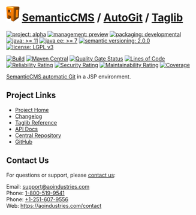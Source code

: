# [<img src="ao-logo.png" alt="AO Logo" width="35" height="40">](https://github.com/ao-apps) [SemanticCMS](https://github.com/ao-apps/semanticcms) / [AutoGit](https://github.com/ao-apps/semanticcms-autogit) / [Taglib](https://github.com/ao-apps/semanticcms-autogit-taglib)

[![project: alpha](https://semanticcms.com/ao-badges/project-alpha.svg)](https://aoindustries.com/life-cycle#project-alpha)
[![management: preview](https://semanticcms.com/ao-badges/management-preview.svg)](https://aoindustries.com/life-cycle#management-preview)
[![packaging: developmental](https://semanticcms.com/ao-badges/packaging-developmental.svg)](https://aoindustries.com/life-cycle#packaging-developmental)  
[![java: &gt;= 11](https://semanticcms.com/ao-badges/java-11.svg)](https://docs.oracle.com/en/java/javase/11/)
[![java ee: &gt;= 7](https://semanticcms.com/ao-badges/javaee-7.svg)](https://docs.oracle.com/javaee/7/)
[![semantic versioning: 2.0.0](https://semanticcms.com/ao-badges/semver-2.0.0.svg)](https://semver.org/spec/v2.0.0.html)
[![license: LGPL v3](https://semanticcms.com/ao-badges/license-lgpl-3.0.svg)](https://www.gnu.org/licenses/lgpl-3.0)

[![Build](https://github.com/ao-apps/semanticcms-autogit-taglib/workflows/Build/badge.svg?branch=master)](https://github.com/ao-apps/semanticcms-autogit-taglib/actions?query=workflow%3ABuild)
[![Maven Central](https://maven-badges.herokuapp.com/maven-central/com.semanticcms/semanticcms-autogit-taglib/badge.svg)](https://maven-badges.herokuapp.com/maven-central/com.semanticcms/semanticcms-autogit-taglib)
[![Quality Gate Status](https://sonarcloud.io/api/project_badges/measure?branch=master&project=com.semanticcms%3Asemanticcms-autogit-taglib&metric=alert_status)](https://sonarcloud.io/dashboard?branch=master&id=com.semanticcms%3Asemanticcms-autogit-taglib)
[![Lines of Code](https://sonarcloud.io/api/project_badges/measure?branch=master&project=com.semanticcms%3Asemanticcms-autogit-taglib&metric=ncloc)](https://sonarcloud.io/component_measures?branch=master&id=com.semanticcms%3Asemanticcms-autogit-taglib&metric=ncloc)  
[![Reliability Rating](https://sonarcloud.io/api/project_badges/measure?branch=master&project=com.semanticcms%3Asemanticcms-autogit-taglib&metric=reliability_rating)](https://sonarcloud.io/component_measures?branch=master&id=com.semanticcms%3Asemanticcms-autogit-taglib&metric=Reliability)
[![Security Rating](https://sonarcloud.io/api/project_badges/measure?branch=master&project=com.semanticcms%3Asemanticcms-autogit-taglib&metric=security_rating)](https://sonarcloud.io/component_measures?branch=master&id=com.semanticcms%3Asemanticcms-autogit-taglib&metric=Security)
[![Maintainability Rating](https://sonarcloud.io/api/project_badges/measure?branch=master&project=com.semanticcms%3Asemanticcms-autogit-taglib&metric=sqale_rating)](https://sonarcloud.io/component_measures?branch=master&id=com.semanticcms%3Asemanticcms-autogit-taglib&metric=Maintainability)
[![Coverage](https://sonarcloud.io/api/project_badges/measure?branch=master&project=com.semanticcms%3Asemanticcms-autogit-taglib&metric=coverage)](https://sonarcloud.io/component_measures?branch=master&id=com.semanticcms%3Asemanticcms-autogit-taglib&metric=Coverage)

[SemanticCMS automatic Git](https://github.com/ao-apps/semanticcms-autogit) in a JSP environment.

## Project Links
* [Project Home](https://semanticcms.com/autogit/taglib/)
* [Changelog](https://semanticcms.com/autogit/taglib/changelog)
* [Taglib Reference](https://semanticcms.com/autogit/taglib/semanticcms-autogit.tld/)
* [API Docs](https://semanticcms.com/autogit/taglib/apidocs/)
* [Central Repository](https://central.sonatype.com/artifact/com.semanticcms/semanticcms-autogit-taglib)
* [GitHub](https://github.com/ao-apps/semanticcms-autogit-taglib)

## Contact Us
For questions or support, please [contact us](https://aoindustries.com/contact):

Email: [support@aoindustries.com](mailto:support@aoindustries.com)  
Phone: [1-800-519-9541](tel:1-800-519-9541)  
Phone: [+1-251-607-9556](tel:+1-251-607-9556)  
Web: https://aoindustries.com/contact
